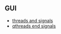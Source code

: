 ## GUI

- [threads and signals](https://doc.qt.io/qtforpython-6/examples/example_widgets_thread_signals.html)
- [qthreads end signals](https://wiki.qt.io/QThreads_general_usage)